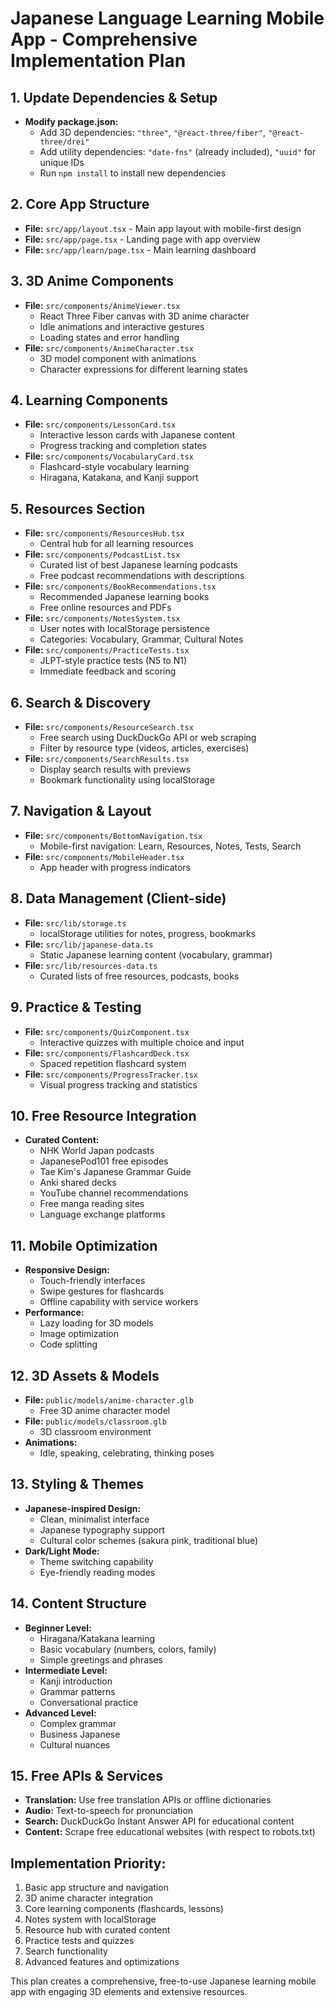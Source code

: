 # Japanese Language Learning Mobile App - Comprehensive Implementation Plan

## 1. Update Dependencies & Setup
- **Modify package.json:**
  - Add 3D dependencies: `"three"`, `"@react-three/fiber"`, `"@react-three/drei"`
  - Add utility dependencies: `"date-fns"` (already included), `"uuid"` for unique IDs
  - Run `npm install` to install new dependencies

## 2. Core App Structure
- **File:** `src/app/layout.tsx` - Main app layout with mobile-first design
- **File:** `src/app/page.tsx` - Landing page with app overview
- **File:** `src/app/learn/page.tsx` - Main learning dashboard

## 3. 3D Anime Components
- **File:** `src/components/AnimeViewer.tsx`
  - React Three Fiber canvas with 3D anime character
  - Idle animations and interactive gestures
  - Loading states and error handling
- **File:** `src/components/AnimeCharacter.tsx`
  - 3D model component with animations
  - Character expressions for different learning states

## 4. Learning Components
- **File:** `src/components/LessonCard.tsx`
  - Interactive lesson cards with Japanese content
  - Progress tracking and completion states
- **File:** `src/components/VocabularyCard.tsx`
  - Flashcard-style vocabulary learning
  - Hiragana, Katakana, and Kanji support

## 5. Resources Section
- **File:** `src/components/ResourcesHub.tsx`
  - Central hub for all learning resources
- **File:** `src/components/PodcastList.tsx`
  - Curated list of best Japanese learning podcasts
  - Free podcast recommendations with descriptions
- **File:** `src/components/BookRecommendations.tsx`
  - Recommended Japanese learning books
  - Free online resources and PDFs
- **File:** `src/components/NotesSystem.tsx`
  - User notes with localStorage persistence
  - Categories: Vocabulary, Grammar, Cultural Notes
- **File:** `src/components/PracticeTests.tsx`
  - JLPT-style practice tests (N5 to N1)
  - Immediate feedback and scoring

## 6. Search & Discovery
- **File:** `src/components/ResourceSearch.tsx`
  - Free search using DuckDuckGo API or web scraping
  - Filter by resource type (videos, articles, exercises)
- **File:** `src/components/SearchResults.tsx`
  - Display search results with previews
  - Bookmark functionality using localStorage

## 7. Navigation & Layout
- **File:** `src/components/BottomNavigation.tsx`
  - Mobile-first navigation: Learn, Resources, Notes, Tests, Search
- **File:** `src/components/MobileHeader.tsx`
  - App header with progress indicators

## 8. Data Management (Client-side)
- **File:** `src/lib/storage.ts`
  - localStorage utilities for notes, progress, bookmarks
- **File:** `src/lib/japanese-data.ts`
  - Static Japanese learning content (vocabulary, grammar)
- **File:** `src/lib/resources-data.ts`
  - Curated lists of free resources, podcasts, books

## 9. Practice & Testing
- **File:** `src/components/QuizComponent.tsx`
  - Interactive quizzes with multiple choice and input
- **File:** `src/components/FlashcardDeck.tsx`
  - Spaced repetition flashcard system
- **File:** `src/components/ProgressTracker.tsx`
  - Visual progress tracking and statistics

## 10. Free Resource Integration
- **Curated Content:**
  - NHK World Japan podcasts
  - JapanesePod101 free episodes
  - Tae Kim's Japanese Grammar Guide
  - Anki shared decks
  - YouTube channel recommendations
  - Free manga reading sites
  - Language exchange platforms

## 11. Mobile Optimization
- **Responsive Design:**
  - Touch-friendly interfaces
  - Swipe gestures for flashcards
  - Offline capability with service workers
- **Performance:**
  - Lazy loading for 3D models
  - Image optimization
  - Code splitting

## 12. 3D Assets & Models
- **File:** `public/models/anime-character.glb`
  - Free 3D anime character model
- **File:** `public/models/classroom.glb`
  - 3D classroom environment
- **Animations:**
  - Idle, speaking, celebrating, thinking poses

## 13. Styling & Themes
- **Japanese-inspired Design:**
  - Clean, minimalist interface
  - Japanese typography support
  - Cultural color schemes (sakura pink, traditional blue)
- **Dark/Light Mode:**
  - Theme switching capability
  - Eye-friendly reading modes

## 14. Content Structure
- **Beginner Level:**
  - Hiragana/Katakana learning
  - Basic vocabulary (numbers, colors, family)
  - Simple greetings and phrases
- **Intermediate Level:**
  - Kanji introduction
  - Grammar patterns
  - Conversational practice
- **Advanced Level:**
  - Complex grammar
  - Business Japanese
  - Cultural nuances

## 15. Free APIs & Services
- **Translation:** Use free translation APIs or offline dictionaries
- **Audio:** Text-to-speech for pronunciation
- **Search:** DuckDuckGo Instant Answer API for educational content
- **Content:** Scrape free educational websites (with respect to robots.txt)

## Implementation Priority:
1. Basic app structure and navigation
2. 3D anime character integration
3. Core learning components (flashcards, lessons)
4. Notes system with localStorage
5. Resource hub with curated content
6. Practice tests and quizzes
7. Search functionality
8. Advanced features and optimizations

This plan creates a comprehensive, free-to-use Japanese learning mobile app with engaging 3D elements and extensive resources.
